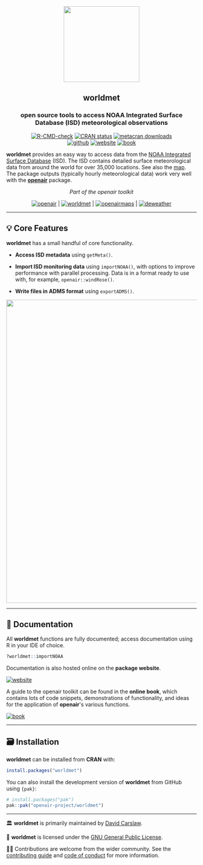 
<div align="center">

<img src="man/figures/logo.png" height="200"/>

## **worldmet**
### open source tools to access NOAA Integrated Surface Database (ISD) meteorological observations

<!-- badges: start -->
[![R-CMD-check](https://github.com/openair-project/worldmet/workflows/R-CMD-check/badge.svg)](https://github.com/openair-project/worldmet/actions)
[![CRAN
status](https://www.r-pkg.org/badges/version/worldmet)](https://CRAN.R-project.org/package=worldmet)
[![metacran downloads](https://cranlogs.r-pkg.org/badges/grand-total/worldmet)](https://cran.r-project.org/package=worldmet)
<br>
[![github](https://img.shields.io/badge/CODE-github-black?logo=github)](https://github.com/openair-project/worldmet)
[![website](https://img.shields.io/badge/DOCS-website-black)](https://openair-project.github.io/worldmet/)
[![book](https://img.shields.io/badge/DOCS-book-black)](https://openair-project.github.io/book/)
<!-- badges: end -->

</div>

**worldmet** provides an easy way to access data from the [NOAA Integrated Surface Database](https://www.ncei.noaa.gov/products/land-based-station/integrated-surface-database) (ISD). The ISD contains detailed surface meteorological data from around the world for over 35,000 locations. See also the [map](https://gis.ncdc.noaa.gov/maps/ncei). The package outputs (typically hourly meteorological data) work very well with the [**openair**](https://github.com/openair-project/openair) package.

<div align="center">

*Part of the openair toolkit*

[![openair](https://img.shields.io/badge/openair_core-06D6A0?style=flat-square)](https://openair-project.github.io/openair/) | 
[![worldmet](https://img.shields.io/badge/worldmet-26547C?style=flat-square)](https://openair-project.github.io/worldmet/) | 
[![openairmaps](https://img.shields.io/badge/openairmaps-FFD166?style=flat-square)](https://openair-project.github.io/openairmaps/) | 
[![deweather](https://img.shields.io/badge/deweather-EF476F?style=flat-square)](https://openair-project.github.io/deweather/)

</div>

<hr>

## 💡 Core Features

**worldmet** has a small handful of core functionality.

- **Access ISD metadata** using `getMeta()`.

- **Import ISD monitoring data** using `importNOAA()`, with options to improve performance with parallel processing. Data is in a format ready to use with, for example, `openair::windRose()`.

- **Write files in ADMS format** using `exportADMS()`.

<div align="center">
<img src="man/figures/feature-banner.png" width="800">
</div>

<hr>

## 📖 Documentation

All **worldmet** functions are fully documented; access documentation using R in your IDE of choice.

```r
?worldmet::importNOAA
```

Documentation is also hosted online on the **package website**.

[![website](https://img.shields.io/badge/website-documentation-blue)](https://openair-project.github.io/worldmet/)

A guide to the openair toolkit can be found in the **online book**, which contains lots of code snippets, demonstrations of functionality, and ideas for the application of **openair**'s various functions.

[![book](https://img.shields.io/badge/book-code_demos_and_ideas-blue)](https://openair-project.github.io/book/)

<hr>

## 🗃️ Installation

**worldmet** can be installed from **CRAN** with:

``` r
install.packages("worldmet")
```

You can also install the development version of **worldmet** from GitHub using `{pak}`:

``` r
# install.packages("pak")
pak::pak("openair-project/worldmet")
```

<hr>

🏛️ **worldmet** is primarily maintained by [David Carslaw](https://github.com/davidcarslaw).

📃 **worldmet** is licensed under the [GNU General Public License](https://openair-project.github.io/worldmet/LICENSE.html).

🧑‍💻 Contributions are welcome from the wider community. See the [contributing guide](https://openair-project.github.io/worldmet/CONTRIBUTING.html) and [code of conduct](https://openair-project.github.io/worldmet/CODE_OF_CONDUCT.html) for more information.
